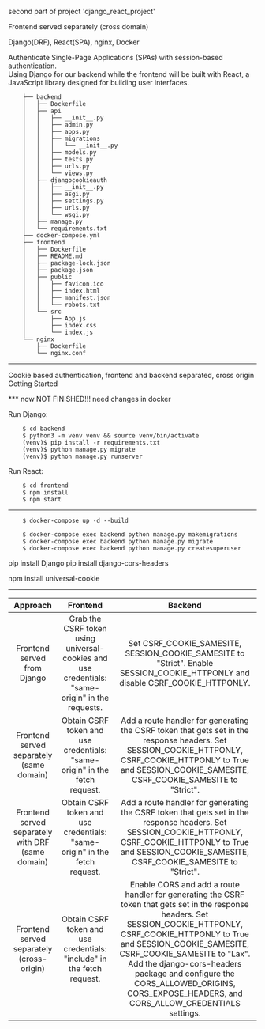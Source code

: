 second part of project 'django_react_project'

Frontend served separately (cross domain)


Django(DRF), React(SPA), nginx, Docker 

Authenticate Single-Page Applications (SPAs) with session-based authentication.  
Using Django for our backend while the frontend will be built with React, a JavaScript library designed for building user interfaces.


        ├── backend
        │   ├── Dockerfile
        │   ├── api
        │   │   ├── __init__.py
        │   │   ├── admin.py
        │   │   ├── apps.py
        │   │   ├── migrations
        │   │   │   └── __init__.py
        │   │   ├── models.py
        │   │   ├── tests.py
        │   │   ├── urls.py
        │   │   └── views.py
        │   ├── djangocookieauth
        │   │   ├── __init__.py
        │   │   ├── asgi.py
        │   │   ├── settings.py
        │   │   ├── urls.py
        │   │   └── wsgi.py
        │   ├── manage.py
        │   └── requirements.txt
        ├── docker-compose.yml
        ├── frontend
        │   ├── Dockerfile
        │   ├── README.md
        │   ├── package-lock.json
        │   ├── package.json
        │   ├── public
        │   │   ├── favicon.ico
        │   │   ├── index.html
        │   │   ├── manifest.json
        │   │   └── robots.txt
        │   └── src
        │       ├── App.js
        │       ├── index.css
        │       └── index.js
        └── nginx
            ├── Dockerfile
            └── nginx.conf


*****************************

Cookie based authentication, frontend and backend separated, cross origin
Getting Started

*** now NOT FINISHED!!! need changes in docker 

Run Django:

        $ cd backend
        $ python3 -m venv venv && source venv/bin/activate
        (venv)$ pip install -r requirements.txt
        (venv)$ python manage.py migrate
        (venv)$ python manage.py runserver

Run React:
        
        $ cd frontend
        $ npm install
        $ npm start

************************
        $ docker-compose up -d --build
        
        $ docker-compose exec backend python manage.py makemigrations
        $ docker-compose exec backend python manage.py migrate
        $ docker-compose exec backend python manage.py createsuperuser
        




pip install Django
pip install django-cors-headers

npm install universal-cookie

*****************************


| Approach | Frontend | Backend | 
| :---: | :---: | :---: | 
| Frontend served from Django | Grab the CSRF token using universal-cookies and use credentials: "same-origin" in the requests. | Set CSRF_COOKIE_SAMESITE, SESSION_COOKIE_SAMESITE to "Strict". Enable SESSION_COOKIE_HTTPONLY and disable CSRF_COOKIE_HTTPONLY. |
| Frontend served separately (same domain) | Obtain CSRF token and use credentials: "same-origin" in the fetch request. | Add a route handler for generating the CSRF token that gets set in the response headers. Set SESSION_COOKIE_HTTPONLY, CSRF_COOKIE_HTTPONLY to True and SESSION_COOKIE_SAMESITE, CSRF_COOKIE_SAMESITE to "Strict". |
| Frontend served separately with DRF (same domain) | Obtain CSRF token and use credentials: "same-origin" in the fetch request. |	Add a route handler for generating the CSRF token that gets set in the response headers. Set SESSION_COOKIE_HTTPONLY, CSRF_COOKIE_HTTPONLY to True and SESSION_COOKIE_SAMESITE, CSRF_COOKIE_SAMESITE to "Strict". |
| Frontend served separately (cross-origin) | Obtain CSRF token and use credentials: "include" in the fetch request. | Enable CORS and add a route handler for generating the CSRF token that gets set in the response headers. Set SESSION_COOKIE_HTTPONLY, CSRF_COOKIE_HTTPONLY to True and SESSION_COOKIE_SAMESITE, CSRF_COOKIE_SAMESITE to "Lax". Add the django-cors-headers package and configure the CORS_ALLOWED_ORIGINS, CORS_EXPOSE_HEADERS, and CORS_ALLOW_CREDENTIALS settings. |

